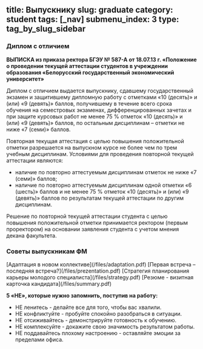 title: Выпускнику
slug: graduate
category: student
tags: [_nav]
submenu_index: 3
type: tag_by_slug_sidebar
---

### Диплом с отличием

__ВЫПИСКА из приказа ректора БГЭУ № 587-А от 18.07.13 г. «Положение о проведении текущей аттестации студентов в учреждении образования «Белорусский государственный экономический университет»__

Диплом с отличием выдается выпускнику, сдавшему государственный экзамен и защитившему дипломную работу с отметками «10 (десять)» и (или) «9 (девять)» баллов, получившему в течение всего срока обучения на семестровых экзаменах, дифференцированных зачетах и при защите курсовых работ не менее 75 % отметок «10 (десять)» и (или) «9 (девять)» баллов, по остальным дисциплинам – отметки не ниже «7 (семи)» баллов.

Повторная текущая аттестация с целью повышения положительной отметки разрешается на выпускном курсе не более чем по трем учебным дисциплинам. Условиями для проведения повторной текущей аттестации являются:

- наличие по повторно аттестуемым дисциплинам отметок не ниже «7 (семи)» баллов;
- наличие по повторно аттестуемым дисциплинам одной отметки «6 (шесть)» баллов и не менее 75 % отметок «10 (десять)» и (или) «9 (девять)» баллов по результатам текущей аттестации по другим дисциплинам.

Решение по повторной текущей аттестации студента с целью повышения положительной отметки принимается ректором (первым проректором) на основании заявления студента с учетом мнения декана факультета.

### Советы выпускникам ФМ

 <div class="link-box-graduate">
 [Адаптация в новом коллективе](/files/adaptation.pdf)
 [Первая встреча – последняя встреча?](/files/prezentation.pdf)
 [Стратегия планирования карьеры молодого специалиста](/files/strategy.pdf)
 [Резюме - визитная карточка кандидата](/files/summary.pdf)
 </div>

__5 «НЕ», которые нужно запомнить, поступив на работу:__

- НЕ ленитесь - делайте все для того, чтобы вас хвалили.
- НЕ конфликтуйте - пробуйте спокойно разобраться в ситуации.
- НЕ отсиживайтесь - демонстрируйте готовность к обучению.
- НЕ комплексуйте - докажите свою значимость результатом работы.
- НЕ поддавайтесь плохому настроению - оставляйте эмоции за пределами офиса.
